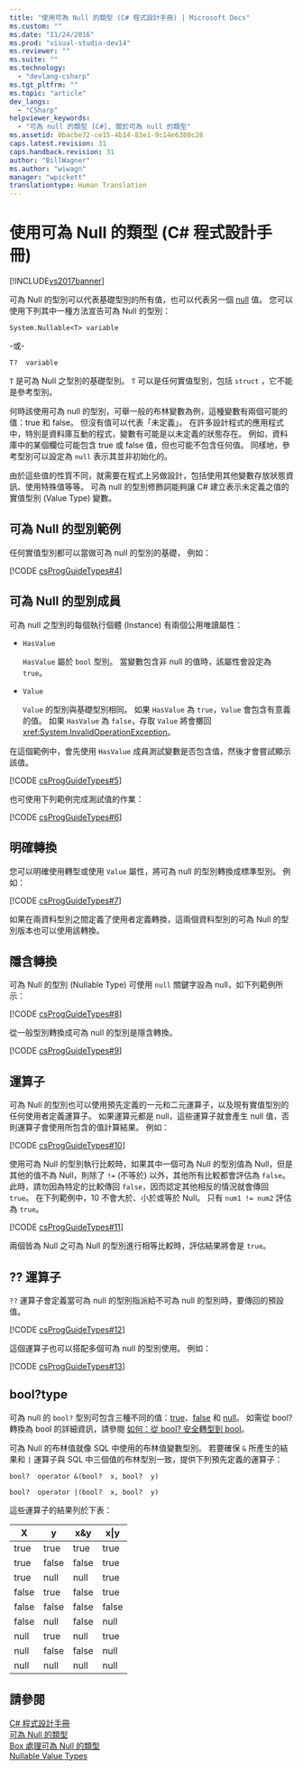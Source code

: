 ```yaml
---
title: "使用可為 Null 的類型 (C# 程式設計手冊) | Microsoft Docs"
ms.custom: ""
ms.date: "11/24/2016"
ms.prod: "visual-studio-dev14"
ms.reviewer: ""
ms.suite: ""
ms.technology: 
  - "devlang-csharp"
ms.tgt_pltfrm: ""
ms.topic: "article"
dev_langs: 
  - "CSharp"
helpviewer_keywords: 
  - "可為 null 的類型 [C#], 關於可為 null 的類型"
ms.assetid: 0bacbe72-ce15-4b14-83e1-9c14e6380c28
caps.latest.revision: 31
caps.handback.revision: 31
author: "BillWagner"
ms.author: "wiwagn"
manager: "wpickett"
translationtype: Human Translation
---
```

# 使用可為 Null 的類型 (C# 程式設計手冊)
[!INCLUDE[vs2017banner](../../../csharp/includes/vs2017banner.md)]

可為 Null 的型別可以代表基礎型別的所有值，也可以代表另一個 [null](../../../csharp/language-reference/keywords/null.md) 值。  您可以使用下列其中一種方法宣告可為 Null 的型別：  
  
 `System.Nullable<T> variable`  
  
 \-或\-  
  
 `T?  variable`  
  
 `T` 是可為 Null 之型別的基礎型別。  `T` 可以是任何實值型別，包括 `struct` ，它不能是參考型別。  
  
 何時該使用可為 null 的型別，可舉一般的布林變數為例，這種變數有兩個可能的值：true 和 false。  但沒有值可以代表「未定義」。  在許多設計程式的應用程式中，特別是資料庫互動的程式，變數有可能是以未定義的狀態存在。  例如，資料庫中的某個欄位可能包含 true 或 false 值，但也可能不包含任何值。  同樣地，參考型別可以設定為 `null` 表示其並非初始化的。  
  
 由於這些值的性質不同，就需要在程式上另做設計，包括使用其他變數存放狀態資訊、使用特殊值等等。  可為 null 的型別修飾詞能夠讓 C\# 建立表示未定義之值的實值型別 \(Value Type\) 變數。  
  
## 可為 Null 的型別範例  
 任何實值型別都可以當做可為 null 的型別的基礎，  例如：  
  
 [!CODE [csProgGuideTypes#4](../CodeSnippet/VS_Snippets_VBCSharp/CsProgGuideTypes#4)]  
  
## 可為 Null 的型別成員  
 可為 null 之型別的每個執行個體 \(Instance\) 有兩個公用唯讀屬性：  
  
-   `HasValue`  
  
     `HasValue` 屬於 `bool` 型別。  當變數包含非 null 的值時，該屬性會設定為 `true`。  
  
-   `Value`  
  
     `Value` 的型別與基礎型別相同。  如果 `HasValue` 為 `true`，`Value` 會包含有意義的值。  如果 `HasValue` 為 `false`，存取 `Value` 將會擲回 <xref:System.InvalidOperationException>。  
  
 在這個範例中，會先使用 `HasValue` 成員測試變數是否包含值，然後才會嘗試顯示該值。  
  
 [!CODE [csProgGuideTypes#5](../CodeSnippet/VS_Snippets_VBCSharp/CsProgGuideTypes#5)]  
  
 也可使用下列範例完成測試值的作業：  
  
 [!CODE [csProgGuideTypes#6](../CodeSnippet/VS_Snippets_VBCSharp/CsProgGuideTypes#6)]  
  
## 明確轉換  
 您可以明確使用轉型或使用 `Value` 屬性，將可為 null 的型別轉換成標準型別。  例如：  
  
 [!CODE [csProgGuideTypes#7](../CodeSnippet/VS_Snippets_VBCSharp/CsProgGuideTypes#7)]  
  
 如果在兩資料型別之間定義了使用者定義轉換，這兩個資料型別的可為 Null 的型別版本也可以使用該轉換。  
  
## 隱含轉換  
 可為 Null 的型別 \(Nullable Type\) 可使用 `null` 關鍵字設為 null，如下列範例所示：  
  
 [!CODE [csProgGuideTypes#8](../CodeSnippet/VS_Snippets_VBCSharp/CsProgGuideTypes#8)]  
  
 從一般型別轉換成可為 null 的型別是隱含轉換。  
  
 [!CODE [csProgGuideTypes#9](../CodeSnippet/VS_Snippets_VBCSharp/CsProgGuideTypes#9)]  
  
## 運算子  
 可為 Null 的型別也可以使用預先定義的一元和二元運算子，以及現有實值型別的任何使用者定義運算子。  如果運算元都是 null，這些運算子就會產生 null 值，否則運算子會使用所包含的值計算結果。  例如：  
  
 [!CODE [csProgGuideTypes#10](../CodeSnippet/VS_Snippets_VBCSharp/CsProgGuideTypes#10)]  
  
 使用可為 Null 的型別執行比較時，如果其中一個可為 Null 的型別值為 Null，但是其他的值不為 Null，則除了 `!=` \(不等於\) 以外，其他所有比較都會評估為 `false`。  此時，請勿因為特定的比較傳回 `false`，因而認定其他相反的情況就會傳回 `true`。  在下列範例中，10 不會大於、小於或等於 Null。  只有 `num1 != num2` 評估為 `true`。  
  
 [!CODE [csProgGuideTypes#11](../CodeSnippet/VS_Snippets_VBCSharp/CsProgGuideTypes#11)]  
  
 兩個皆為 Null 之可為 Null 的型別進行相等比較時，評估結果將會是 `true`。  
  
## ?? 運算子  
 `??` 運算子會定義當可為 null 的型別指派給不可為 null 的型別時，要傳回的預設值。  
  
 [!CODE [csProgGuideTypes#12](../CodeSnippet/VS_Snippets_VBCSharp/CsProgGuideTypes#12)]  
  
 這個運算子也可以搭配多個可為 null 的型別使用。  例如：  
  
 [!CODE [csProgGuideTypes#13](../CodeSnippet/VS_Snippets_VBCSharp/CsProgGuideTypes#13)]  
  
## bool?type  
 可為 null 的 `bool?` 型別可包含三種不同的值：[true](../../../csharp/language-reference/keywords/true.md)、[false](../../../csharp/language-reference/keywords/false.md) 和 [null](../../../csharp/language-reference/keywords/null.md)。  如需從 bool? 轉換為   bool 的詳細資訊，請參閱 [如何：從 bool? 安全轉型到 bool](../../../csharp/programming-guide/nullable-types/how-to-safely-cast-from-bool-to-bool.md)。  
  
 可為 Null 的布林值就像 SQL 中使用的布林值變數型別。  若要確保 `&` 所產生的結果和  `|` 運算子與 SQL 中三個值的布林型別一致，提供下列預先定義的運算子：  
  
 `bool?  operator &(bool?  x, bool?  y)`  
  
 `bool?  operator |(bool?  x, bool?  y)`  
  
 這些運算子的結果列於下表：  
  
|X|y|x&y|x&#124;y|  
|-------|-------|---------|--------------|  
|true|true|true|true|  
|true|false|false|true|  
|true|null|null|true|  
|false|true|false|true|  
|false|false|false|false|  
|false|null|false|null|  
|null|true|null|true|  
|null|false|false|null|  
|null|null|null|null|  
  
## 請參閱  
 [C\# 程式設計手冊](../../../csharp/programming-guide/index.md)   
 [可為 Null 的類型](../../../csharp/programming-guide/nullable-types/index.md)   
 [Box 處理可為 Null 的類型](../../../csharp/programming-guide/nullable-types/boxing-nullable-types.md)   
 [Nullable Value Types](../../../visual-basic/programming-guide/language-features/data-types/nullable-value-types.md)